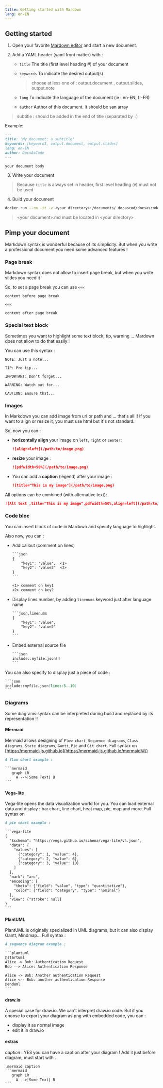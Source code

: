 ```yaml
---
title: Getting started with Mardown
lang: en-EN
---
```


## Getting started

1. Open your favorite [Mardown editor](https://marktext.app/) and start a new document.

2. Add a YAML header (yaml front matter) with :

   * `title` The title (first level heading #) of your document

   * `keywords` To indicate the desired output(s)

     > choose at less one of : output.document , output.slides, output.note

   * `lang` To indicate the language of the document (ie : en-EN, fr-FR)

   * `author` Author of this document. It should be san array

  > subtitle : should be added in the end of title (separated by `:`)

  Example:
  
  ```markdown
  ---
  title: 'My document: a subtitle'
  keywords: [keyword1, output.document, output.slides]
  lang: en-EN
  author: DocsAsCode
  ---

  your document body

  ```

3. Write your document

> Because `title` is always set in header, first level heading (`#`) must not be used

4. Build your document

```bash
docker run --rm -it -v <your directory>:/documents/ docascod/docsascode build <your document>.md
```

> \<your document\>.md must be located in \<your directory\>

## Pimp your document

Markdown syntax is wonderful because of its simplicity. But when you write a professional document you need some advanced features !

### Page break

Markdown syntax does not allow to insert page break, but when you write slides you need it !

So, to set a page break you can use `<<<`

```asciidoc
content before page break

<<<

content after page break
```

### Special text block

Sometimes you want to highlight some text block, tip, warning ... Mardown does not allow to do that easily !

You can use this syntax :

```asciidoc
NOTE: Just a note...

TIP: Pro tip...

IMPORTANT: Don't forget...

WARNING: Watch out for...

CAUTION: Ensure that...
```

### Images

In Markdown you can add image from url or path and ... that's all !! If you want to align or resize it, you must use html but it's not standard.

So, now you can :

* **horizontally align** your image on `left`, `right` or `center`:
  
  ```markdown
  ![align=left](/path/to/image.png)
  ```

* **resize** your image :
  
  ```markdown
  ![pdfwidth=50%](/path/to/image.png)
  ```

* You can add a **caption** (legend) after your image :
  
  ```markdown
  ![title="This is my image"](/path/to/image.png)
  ```

All options can be combined (with alternative text):

```markdown
![Alt text ,title="This is my image",pdfwidth=50%,align=left](/path/to/image.png)
```

### Code bloc

You can insert block of code in Mardown and specify language to highlight.

Also now, you can :

* Add callout (comment on lines)
  
  ```markdown
  ​```json
  {
      "key1": "value",  <1>
      "key2": "value2"  <2>
  }
  ​```
  
  <1> comment on key1
  <2> comment on key2
  ```
  
* Display lines number, by adding `linenums` keyword just after language name

  ```markdown
  ​```json,linenums
  {
      "key1": "value",
      "key2": "value2"
  }
  ​```
  ```

* Embed external source file

  ```markdown
  ​```json
  include::myfile.json[]
  ​```
  ```

You can also specify to display just a piece of code :

  ```markdown
  ​```json
  include::myfile.json[lines:5..10]
  ​```
  ```

### Diagrams

Some diagrams syntax can be interpreted during build and replaced by its representation !!

#### Mermaid

Mermaid allows designing of `Flow chart`, `Sequence diagrams`, `Class diagrams`, `State diagrams`, `Gantt`, `Pie` and `Git chart`. Full syntax on [https://mermaid-js.github.io](https://mermaid-js.github.io/mermaid/#/)

```markdown
A flow chart example :

​```mermaid
   graph LR
     A -->|Some Text| B
​```
```

#### Vega-lite

Vega-lite opens the data visualization world for you. You can load external data and display : bar chart, line chart, heat map, pie, map and more. Full syntax on [](https://vega.github.io/vega-lite/)

```markdown
A pie chart example :

​```vega-lite
{
  "$schema": "https://vega.github.io/schema/vega-lite/v4.json",
  "data": {
    "values": [
      {"category": 1, "value": 4},
      {"category": 2, "value": 6},
      {"category": 3, "value": 10}
    ]
  },
  "mark": "arc",
  "encoding": {
    "theta": {"field": "value", "type": "quantitative"},
    "color": {"field": "category", "type": "nominal"}
  },
  "view": {"stroke": null}
}
​```
```

#### PlantUML

PlantUML is originally specialized in UML diagrams, but it can also display Gantt, Mindmap... Full syntax : [](https://plantuml.com/)

```markdown
A sequence diagram example :

​```plantuml
@startuml
Alice -> Bob: Authentication Request
Bob --> Alice: Authentication Response

Alice -> Bob: Another authentication Request
Alice <-- Bob: another authentication Response
@enduml
​```
```

#### draw.io

A special case for draw.io. We can't interpret draw.io code. But if you choose to export your diagram as png with embedded code, you can :

* display it as normal image
* edit it in draw.io

#### extras

*caption* : YES you can have a caption after your diagram ! Add it just before diagram, must start with `.`

   ```markdown
   .mermaid caption
   ​```mermaid
      graph LR
        A -->|Some Text| B
   ​```
   ```
